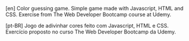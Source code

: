 [en]
Color guessing game.
Simple game made with Javascript, HTML and CSS.
Exercise from The Web Developer Bootcamp course at Udemy.

[pt-BR]
Jogo de adivinhar cores feito com Javascript, HTML e CSS.
Exercício proposto no curso The Web Developer Bootcamp da Udemy.
